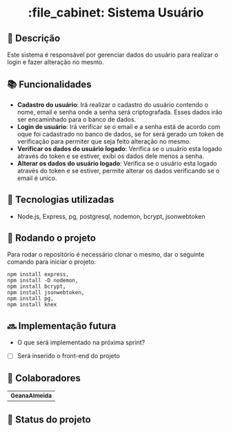 <h1 align="center">:file_cabinet: Sistema Usuário</h1>

## :memo: Descrição
Este sistema é responsável por gerenciar dados do usuário para realizar o login e fazer alteração no mesmo.

## :books: Funcionalidades
* <b>Cadastro do usuário</b>: Irá realizar o cadastro do usuário contendo o nome, email e senha onde a senha será criptografada. Esses dados irão ser encaminhado para o banco de dados.
* <b>Login de usuário</b>: Irá verificar se o email e a senha está de acordo com oque foi cadastrado no banco de dados, se for será gerado um token de verificação para permiter que seja feito alteração no mesmo.
* <b>Verificar os dados do usuário logado</b>: Verifica se o usuário esta logado através do token e se estiver, exibi os dados dele menos a senha.
* <b>Alterar os dados do usuário logado</b>: Verifica se o usuário esta logado através do token e se estiver, permite alterar os dados verificando se o email é unico.
## :wrench: Tecnologias utilizadas
* Node.js, Express, pg, postgresql, nodemon, bcrypt, jsonwebtoken

## :rocket: Rodando o projeto
Para rodar o repositório é necessário clonar o mesmo, dar o seguinte comando para iniciar o projeto:
```
npm install express,
npm install -D nodemon,
npm install bcrypt,
npm install jsonwebtoken,
npm install pg,
npm install knex

```

## :soon: Implementação futura
* O que será implementado na próxima sprint?
*   [ ] Será inserido o front-end do projeto

## :handshake: Colaboradores
<table>
  <tr>
    <td align="center">
        <sub>
          <b>GeanaAlmeida</b>
        </sub>
    </td>
  </tr>
</table>

## :dart: Status do projeto
